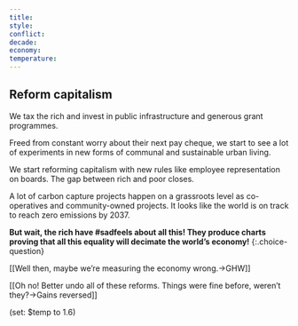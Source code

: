 ```yaml
---
title: 
style: 
conflict: 
decade: 
economy: 
temperature: 
---
```


## Reform capitalism

We tax the rich and invest in public infrastructure and generous grant programmes.

Freed from constant worry about their next pay cheque, we start to see a lot of experiments in new forms of communal and sustainable urban living.

We start reforming capitalism with new rules like employee representation on boards. The gap between rich and poor closes.

A lot of carbon capture projects happen on a grassroots level as co-operatives and community-owned projects. It looks like the world is on track to reach zero emissions by 2037.

**But wait, the rich have \#sadfeels about all this! They produce charts proving that all this equality will decimate the world’s economy!**
{:.choice-question}

[[Well then, maybe we’re measuring the economy wrong.->GHW]]

[[Oh no! Better undo all of these reforms. Things were fine before, weren’t they?->Gains reversed]]

(set: $temp to 1.6)
